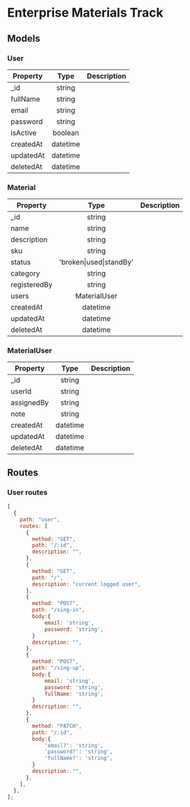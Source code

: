 # Enterprise Materials Track

## Models

### User

| Property  |   Type   | Description |
| --------- | :------: | ----------- |
| \_id      |  string  |             |
| fullName  |  string  |             |
| email     |  string  |             |
| password  |  string  |             |
| isActive  | boolean  |             |
| createdAt | datetime |             |
| updatedAt | datetime |             |
| deletedAt | datetime |             |

### Material

| Property     |          Type           | Description |
| ------------ | :---------------------: | ----------- |
| \_id         |         string          |             |
| name         |         string          |             |
| description  |         string          |             |
| sku          |         string          |             |
| status       | 'broken\|used\|standBy' |             |
| category     |         string          |             |
| registeredBy |         string          |             |
| users        |      MaterialUser       |             |
| createdAt    |        datetime         |             |
| updatedAt    |        datetime         |             |
| deletedAt    |        datetime         |             |

### MaterialUser

| Property   |   Type   | Description |
| ---------- | :------: | ----------- |
| \_id       |  string  |             |
| userId     |  string  |             |
| assignedBy |  string  |             |
| note       |  string  |             |
| createdAt  | datetime |             |
| updatedAt  | datetime |             |
| deletedAt  | datetime |             |

## Routes

### User routes

```js
[
  {
    path: "user",
    routes: [
      {
        method: "GET",
        path: "/:id",
        description: "",
      },
      {
        method: "GET",
        path: "/",
        description: "current logged user",
      },
      {
        method: "POST",
        path: "/sing-in",
        body:{
            email: 'string',
            password: 'string',
        }
        description: "",
      },
      {
        method: "POST",
        path: "/sing-up",
        body:{
            email: 'string',
            password: 'string',
            fullName: 'string',
        }
        description: "",
      },
      {
        method: "PATCH",
        path: "/:id",
        body:{
            'email?': 'string',
            'password?': 'string',
            'fullName?': 'string',
        }
        description: "",
      },
    ],
  },
];
```
